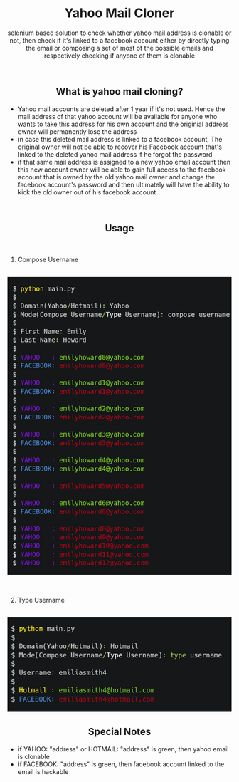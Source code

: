 <div align="center">

# Yahoo Mail Cloner
</div>
<div align="center">
<p>

selenium based solution to check whether yahoo mail address is clonable or not, then check if it's linked to a facebook account either by directly typing the email or composing a set of most of the possible emails and respectively checking if anyone of them is clonable

</p>
</div>

&nbsp; &nbsp; &nbsp; &nbsp; &nbsp; &nbsp; &nbsp; &nbsp; &nbsp; &nbsp; &nbsp; &nbsp; 
<div align="center" >

## What is yahoo mail cloning?
</div>

<div>
<p>

- Yahoo mail accounts are deleted after 1 year if it's not used. Hence the mail address of that yahoo account will be available for anyone who wants to take this address for his own account and the originial address owner will permanently lose the address
-  in case this deleted mail address is linked to a facebook account, The original owner will not be able to recover his Facebook account that's linked to the deleted yahoo mail address if he forgot the password
-  if that same mail address is assigned to a new yahoo email account then this new account owner will be able to gain full access to the facebook account that is owned by the old yahoo mail owner and change the facebook account's password and then ultimately will have the ability to kick the old owner out of his facebook account

</p>
</div>

&nbsp; &nbsp; &nbsp; &nbsp; &nbsp; &nbsp; &nbsp; &nbsp; &nbsp;  

<div align="center" >

## Usage
</div>
&nbsp;

1. Compose Username

&nbsp;
<img src="static/carbon1.png"></img>

&nbsp; &nbsp; &nbsp; &nbsp; &nbsp; &nbsp; &nbsp; &nbsp; &nbsp;

2. Type Username

&nbsp;
<img src="static/carbon2.png"></img>

<div align="center">

## Special Notes
</div>

<p>

- if YAHOO: "address" or HOTMAIL: "address" is green, then yahoo email is clonable
- if FACEBOOK: "address" is green, then facebook account linked to the email is hackable 
</p>









